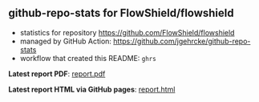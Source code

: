 ## github-repo-stats for FlowShield/flowshield

- statistics for repository https://github.com/FlowShield/flowshield
- managed by GitHub Action: https://github.com/jgehrcke/github-repo-stats
- workflow that created this README: `ghrs`

**Latest report PDF**: [report.pdf](https://github.com/gitsrc/icefirelabs-status/raw/github-repo-stats/FlowShield/flowshield/latest-report/report.pdf)


**Latest report HTML via GitHub pages**: [report.html](https://gitsrc.github.io/icefiredb-status/FlowShield/flowshield/latest-report/report.html)

